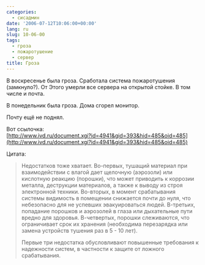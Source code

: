 ```yaml
---
categories:
  - сисадмин
date: '2006-07-12T10:06:00+00:00'
lang: ru
slug: 10-06-00
tags:
  - гроза
  - пожаротушение
  - сервер
title: Гроза
---
```




В воскресенье была гроза. Сработала система пожаротушения (замкнуло?). От Этого умерли все сервера на открытой стойке. В том числе и почта.  
  
В понедельник была гроза. Дома сгорел монитор.  
  
Почту ещё не поднял.  

<!--more-->
  
Вот ссылочка:  
[http://www.ivd.ru/document.xgi?id=4941&gid=393&hid=485&oid=485](http://www.ivd.ru/document.xgi?id=4941&gid=393&hid=485&oid=485)  
  
Цитата:  


> Недостатков тоже хватает. Во-первых, тушащий материал при взаимодействии с влагой дает щелочную (аэрозоли) или кислотную реакцию (порошки), что может приводить к коррозии металла, деструкции материалов, а также к выводу из строя электронной техники. Во-вторых, в момент срабатывания системы видимость в помещении снижается почти до нуля, что небезопасно для не успевших эвакуироваться людей. В-третьих, попадание порошков и аэрозолей в глаза или дыхательные пути вредно для здоровья. В-четвертых, порошки слеживаются, что ограничивает срок их хранения (необходима перезарядка или замена устройств тушения раз в 5 - 10 лет).  
>   
> Первые три недостатка обусловливают повышенные требования к надежности систем, в частности к защите от ложного срабатывания.  
> 